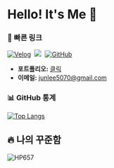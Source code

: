 # Hello! It's Me 👋



### 🔗 빠른 링크
<p>
  <a href="https://velog.io/@hp657" target="_blank"><img src="https://img.shields.io/badge/Velog-link-36B6FD?style=for-the-badge&logo=velog&logoColor=white" alt="Velog" /></a>&nbsp;
  <a href="https://www.instagram.com/lz_h.57/" target="_blank"><img src="https://img.shields.io/badge/Instagram-link-E4405F?style=for-the-badge&logo=Instagram&logoColor=white"/></a>&nbsp;
  <a href="https://github.com/HP657" target="_blank"><img src="https://img.shields.io/badge/GitHub-HP657-181717?style=for-the-badge&logo=github&logoColor=white" alt="GitHub" /></a>&nbsp;
</p>

- **포트폴리오:** [클릭](https://junlee0507.notion.site)
- **이메일:** junlee5070@gmail.com

### 📊 GitHub 통계

[![Top Langs](https://github-readme-stats.vercel.app/api/top-langs/?username=HP657&layout=compact)](https://github.com/anuraghazra/github-readme-stats)

## 🔥 나의 꾸준함

<p><img src="https://github-readme-streak-stats.herokuapp.com/?user=HP657&" alt="HP657" /></p>

<!--
## 🏆 GitHub Trophies
 ![Trophies](https://github-profile-trophy.vercel.app/?username=HP657&theme=nord&column=7) -->
